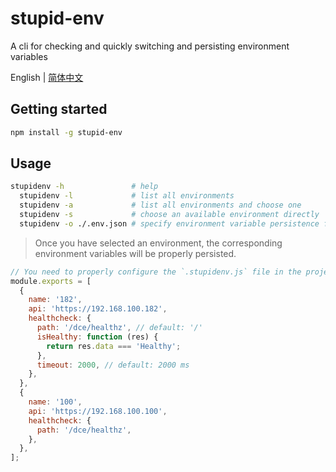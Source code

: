 # stupid-env
A cli for checking and quickly switching and persisting environment variables

English | [简体中文](README_ZH.md)

## Getting started
``` bash
npm install -g stupid-env
```

## Usage
``` bash
stupidenv -h               # help
  stupidenv -l             # list all environments
  stupidenv -a             # list all environments and choose one
  stupidenv -s             # choose an available environment directly
  stupidenv -o ./.env.json # specify environment variable persistence file，default: ./.env.json
```
> Once you have selected an environment, the corresponding environment variables will be properly persisted.


``` javascript
// You need to properly configure the `.stupidenv.js` file in the project root directory.
module.exports = [
  {
    name: '182',
    api: 'https://192.168.100.182',
    healthcheck: {
      path: '/dce/healthz', // default: '/'
      isHealthy: function (res) {
        return res.data === 'Healthy';
      },
      timeout: 2000, // default: 2000 ms
    },
  },
  {
    name: '100',
    api: 'https://192.168.100.100',
    healthcheck: {
      path: '/dce/healthz',
    },
  },
];
```
